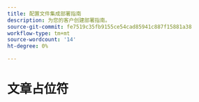 ```yaml
---
title: 配置文件集成部署指南
description: 为您的客户创建部署指南。
source-git-commit: fe7519c35fb9155ce54cad85941c887f15881a38
workflow-type: tm+mt
source-wordcount: '14'
ht-degree: 0%

---
```



# 文章占位符

